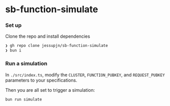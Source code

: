 # sb-function-simulate

### Set up

Clone the repo and install dependencies

```bash
❯ gh repo clone jessupjn/sb-function-simulate
❯ bun i
```

### Run a simulation

In `./src/index.ts`, modify the `CLUSTER`, `FUNCTION_PUBKEY`, and `REQUEST_PUBKEY` parameters to your specifications.

Then you are all set to trigger a simulation:

```bash
bun run simulate
```
